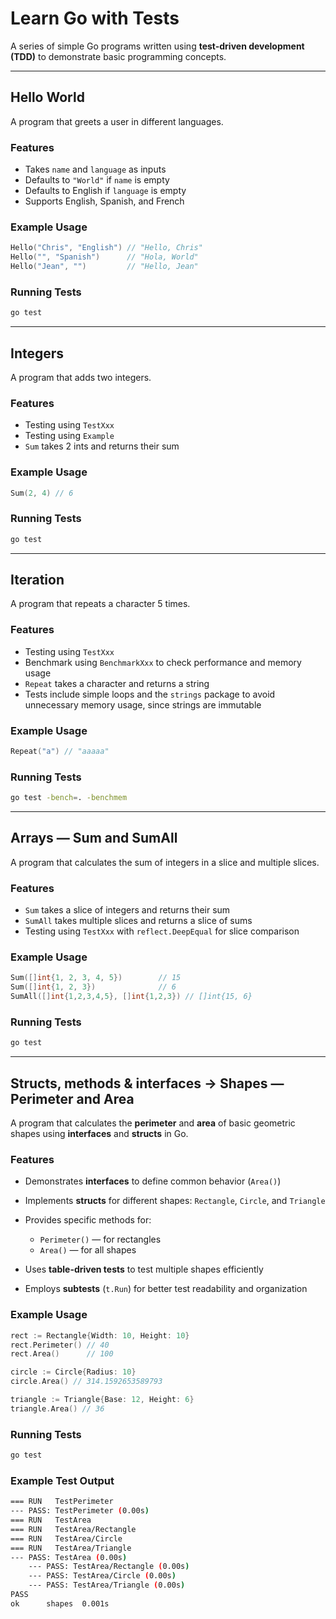 # Learn Go with Tests

A series of simple Go programs written using **test-driven development (TDD)** to demonstrate basic programming concepts.

---

## Hello World

A program that greets a user in different languages.

### Features

* Takes `name` and `language` as inputs
* Defaults to `"World"` if `name` is empty
* Defaults to English if `language` is empty
* Supports English, Spanish, and French

### Example Usage

```go
Hello("Chris", "English") // "Hello, Chris"
Hello("", "Spanish")      // "Hola, World"
Hello("Jean", "")         // "Hello, Jean"
```

### Running Tests

```bash
go test
```

---

## Integers

A program that adds two integers.

### Features

* Testing using `TestXxx`
* Testing using `Example`
* `Sum` takes 2 ints and returns their sum

### Example Usage

```go
Sum(2, 4) // 6
```

### Running Tests

```bash
go test
```

---

## Iteration

A program that repeats a character 5 times.

### Features

* Testing using `TestXxx`
* Benchmark using `BenchmarkXxx` to check performance and memory usage
* `Repeat` takes a character and returns a string
* Tests include simple loops and the `strings` package to avoid unnecessary memory usage, since strings are immutable

### Example Usage

```go
Repeat("a") // "aaaaa"
```

### Running Tests

```bash
go test -bench=. -benchmem
```

---

## Arrays — Sum and SumAll

A program that calculates the sum of integers in a slice and multiple slices.

### Features

* `Sum` takes a slice of integers and returns their sum
* `SumAll` takes multiple slices and returns a slice of sums
* Testing using `TestXxx` with `reflect.DeepEqual` for slice comparison

### Example Usage

```go
Sum([]int{1, 2, 3, 4, 5})        // 15
Sum([]int{1, 2, 3})              // 6
SumAll([]int{1,2,3,4,5}, []int{1,2,3}) // []int{15, 6}
```

### Running Tests

```bash
go test
```
---

## Structs, methods & interfaces -> Shapes — Perimeter and Area

A program that calculates the **perimeter** and **area** of basic geometric shapes using **interfaces** and **structs** in Go.

### Features

* Demonstrates **interfaces** to define common behavior (`Area()`)
* Implements **structs** for different shapes: `Rectangle`, `Circle`, and `Triangle`
* Provides specific methods for:

  * `Perimeter()` — for rectangles
  * `Area()` — for all shapes
* Uses **table-driven tests** to test multiple shapes efficiently
* Employs **subtests** (`t.Run`) for better test readability and organization

### Example Usage

```go
rect := Rectangle{Width: 10, Height: 10}
rect.Perimeter() // 40
rect.Area()      // 100

circle := Circle{Radius: 10}
circle.Area() // 314.1592653589793

triangle := Triangle{Base: 12, Height: 6}
triangle.Area() // 36
```

### Running Tests

```bash
go test
```

### Example Test Output

```bash
=== RUN   TestPerimeter
--- PASS: TestPerimeter (0.00s)
=== RUN   TestArea
=== RUN   TestArea/Rectangle
=== RUN   TestArea/Circle
=== RUN   TestArea/Triangle
--- PASS: TestArea (0.00s)
    --- PASS: TestArea/Rectangle (0.00s)
    --- PASS: TestArea/Circle (0.00s)
    --- PASS: TestArea/Triangle (0.00s)
PASS
ok      shapes  0.001s
```
